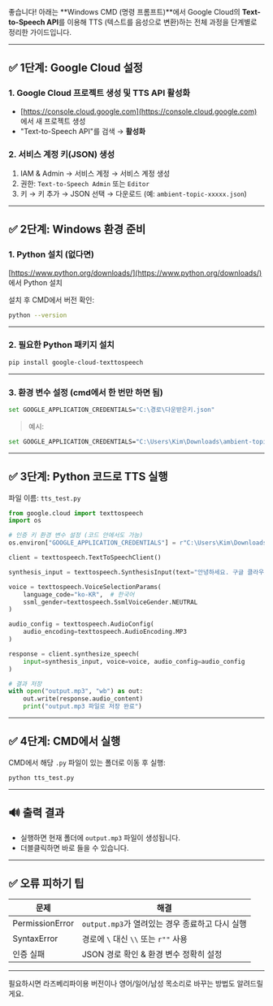 좋습니다! 아래는 \*\*Windows CMD (명령 프롬프트)\*\*에서 Google Cloud의 **Text-to-Speech API**를 이용해 TTS (텍스트를 음성으로 변환)하는 전체 과정을 단계별로 정리한 가이드입니다.

---

## ✅ 1단계: Google Cloud 설정

### 1. Google Cloud 프로젝트 생성 및 TTS API 활성화

* [https://console.cloud.google.com](https://console.cloud.google.com) 에서 새 프로젝트 생성
* "Text-to-Speech API"를 검색 → **활성화**

### 2. 서비스 계정 키(JSON) 생성

1. IAM & Admin → 서비스 계정 → 서비스 계정 생성
2. 권한: `Text-to-Speech Admin` 또는 `Editor`
3. 키 → 키 추가 → JSON 선택 → 다운로드 (예: `ambient-topic-xxxxx.json`)

---

## ✅ 2단계: Windows 환경 준비

### 1. Python 설치 (없다면)

[https://www.python.org/downloads/](https://www.python.org/downloads/) 에서 Python 설치

설치 후 CMD에서 버전 확인:

```bash
python --version
```

---

### 2. 필요한 Python 패키지 설치

```bash
pip install google-cloud-texttospeech
```

---

### 3. 환경 변수 설정 (cmd에서 한 번만 하면 됨)

```bash
set GOOGLE_APPLICATION_CREDENTIALS="C:\경로\다운받은키.json"
```

> 예시:

```bash
set GOOGLE_APPLICATION_CREDENTIALS="C:\Users\Kim\Downloads\ambient-topic-461211-s1-90ff790bef2f.json"
```

---

## ✅ 3단계: Python 코드로 TTS 실행

파일 이름: `tts_test.py`

```python
from google.cloud import texttospeech
import os

# 인증 키 환경 변수 설정 (코드 안에서도 가능)
os.environ["GOOGLE_APPLICATION_CREDENTIALS"] = r"C:\Users\Kim\Downloads\ambient-topic-461211-s1-90ff790bef2f.json"

client = texttospeech.TextToSpeechClient()

synthesis_input = texttospeech.SynthesisInput(text="안녕하세요. 구글 클라우드 텍스트 투 스피치입니다.")

voice = texttospeech.VoiceSelectionParams(
    language_code="ko-KR",  # 한국어
    ssml_gender=texttospeech.SsmlVoiceGender.NEUTRAL
)

audio_config = texttospeech.AudioConfig(
    audio_encoding=texttospeech.AudioEncoding.MP3
)

response = client.synthesize_speech(
    input=synthesis_input, voice=voice, audio_config=audio_config
)

# 결과 저장
with open("output.mp3", "wb") as out:
    out.write(response.audio_content)
    print("output.mp3 파일로 저장 완료")
```

---

## ✅ 4단계: CMD에서 실행

CMD에서 해당 `.py` 파일이 있는 폴더로 이동 후 실행:

```bash
python tts_test.py
```

---

## 🔊 출력 결과

* 실행하면 현재 폴더에 `output.mp3` 파일이 생성됩니다.
* 더블클릭하면 바로 들을 수 있습니다.

---

## ✅ 오류 피하기 팁

| 문제              | 해결                               |
| --------------- | -------------------------------- |
| PermissionError | `output.mp3`가 열려있는 경우 종료하고 다시 실행 |
| SyntaxError     | 경로에 `\` 대신 `\\` 또는 `r""` 사용      |
| 인증 실패           | JSON 경로 확인 & 환경 변수 정확히 설정        |

---

필요하시면 라즈베리파이용 버전이나 영어/일어/남성 목소리로 바꾸는 방법도 알려드릴게요.
